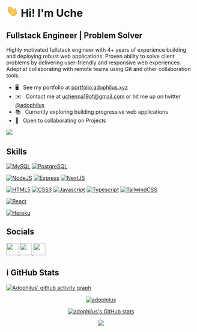 # <img width="32" src="assets/Hi.gif" alt="👋" /> Hi! I'm Uche

## Fullstack Engineer | Problem Solver

Highly motivated fullstack engineer with 4+ years of experience building and deploying robust web applications. Proven ability to solve client problems by delivering user-friendly and responsive web experiences. Adept at collaborating with remote teams using Git and other collaboration tools.

- 🖥️   See my portfolio at [portfolio.adophilus.xyz](https://adopphilus.github.io/portfolio-web)
- ✉️    Contact me at [uchenna19of@gmail.com](mailto:uchenna19of@gmail.com) or hit me up on twitter [@adophilus](https://twitter.com/adophilus)
- 📚   Currently exploring building progressive web applications
- 🤝   Open to collaborating on Projects

<a href="https://www.twitter.com/adophilus" target="_blank" rel="noreferrer">
  <img src="https://img.shields.io/twitter/follow/adophilus?logo=twitter&style=for-the-badge&color=0891b2&labelColor=1c1917"
/></a>

## Skills

<p align="left">
<a href="https://www.mysql.com/" target="_blank" rel="noreferrer"><img src="https://raw.githubusercontent.com/danielcranney/readme-generator/main/public/icons/skills/mysql-colored.svg" width="36" height="36" alt="MySQL" /></a>
<a href="https://www.postgresql.org/" target="_blank" rel="noreferrer"><img src="https://raw.githubusercontent.com/danielcranney/readme-generator/main/public/icons/skills/postgresql-colored.svg" width="36" height="36" alt="PostgreSQL" /></a>

<a href="https://nodejs.org/en/" target="_blank" rel="noreferrer"><img src="https://raw.githubusercontent.com/danielcranney/readme-generator/main/public/icons/skills/nodejs-colored.svg" width="36" height="36" alt="NodeJS" /></a>
<a href="https://expressjs.com/" target="_blank" rel="noreferrer"><img src="https://raw.githubusercontent.com/danielcranney/readme-generator/main/public/icons/skills/express-colored.svg" width="36" height="36" alt="Express" /></a>
<a href="https://docs.nextjs.com/" target="_blank" rel="noreferrer"><img src="https://raw.githubusercontent.com/danielcranney/readme-generator/main/public/icons/skills/nextjs-colored.svg" width="36" height="36" alt="NextJS" /></a>

<a href="https://developer.mozilla.org/en-US/docs/Glossary/HTML5" target="_blank" rel="noreferrer"><img src="https://raw.githubusercontent.com/danielcranney/readme-generator/main/public/icons/skills/html5-colored.svg" width="36" height="36" alt="HTML5" /></a>
<a href="https://www.w3.org/TR/CSS/#css" target="_blank" rel="noreferrer"><img src="https://raw.githubusercontent.com/danielcranney/readme-generator/main/public/icons/skills/css3-colored.svg" width="36" height="36" alt="CSS3" /></a>
<a href="https://developer.mozilla.org/en-US/docs/Web/JavaScript" target="_blank" rel="noreferrer"><img src="https://raw.githubusercontent.com/danielcranney/readme-generator/main/public/icons/skills/javascript-colored.svg" width="36" height="36" alt="Javascript" /></a>
<a href="https://www.typescriptlang.org/" target="_blank" rel="noreferrer"><img src="https://raw.githubusercontent.com/danielcranney/readme-generator/main/public/icons/skills/typescript-colored.svg" width="36" height="36" alt="Typescript" /></a>
<a href="https://tailwindcss.com/" target="_blank" rel="noreferrer"><img src="https://raw.githubusercontent.com/danielcranney/readme-generator/main/public/icons/skills/tailwindcss-colored.svg" width="36" height="36" alt="TailwindCSS" /></a>

<a href="https://reactjs.org/" target="_blank" rel="noreferrer"><img src="https://raw.githubusercontent.com/danielcranney/readme-generator/main/public/icons/skills/react-colored.svg" width="36" height="36" alt="React" /></a>

<a href="https://www.heroku.com/" target="_blank" rel="noreferrer"><img src="https://raw.githubusercontent.com/danielcranney/readme-generator/main/public/icons/skills/heroku-colored.svg" width="36" height="36" alt="Heroku" /></a>

</p>

## Socials

<p align="left">
  <a href="https://www.github.com/adophilus" target="_blank" rel="noreferrer">
    <img src="https://raw.githubusercontent.com/danielcranney/readme-generator/main/public/icons/socials/github.svg" width="32" height="32" />
  </a>
  <a href="www.linkedin.com/in/adophilus" target="_blank" rel="noreferrer">
    <img src="https://raw.githubusercontent.com/danielcranney/readme-generator/main/public/icons/socials/linkedin.svg" width="32" height="32" />
  </a>
  <a href="https://www.twitter.com/adophilus" target="_blank" rel="noreferrer">
    <img src="https://raw.githubusercontent.com/danielcranney/readme-generator/main/public/icons/socials/twitter.svg" width="32" height="32" />
  </a>
</p>

## ℹ️ GitHub Stats

[![Adophilus' github activity graph](https://github-readme-activity-graph.vercel.app/graph?username=adophilus&theme=high-contrast)](https://github.com/adophilus)

<p align="center">
  <a href="https://github.com/adophilus" align="left">
    <img width="80%" src="https://github-readme-stats.vercel.app/api/top-langs?username=adophilus&show_icons=true&locale=en&layout=compact&hide_border=true&title_color=0891b2&text_color=ffffff&bg_color=1c1917" alt="adophilus" align="center"/></p>
  </a>
</p>

<p align="center">
  <a href="http://www.github.com/adophilus">
    <img width="80%" src="https://github-readme-stats.vercel.app/api?username=adophilus&show_icons=true&hide=&count_private=true&title_color=0891b2&text_color=ffffff&icon_color=0891b2&bg_color=1c1917&hide_border=true&show_icons=true" alt="adophilus's GitHub stats" />
  </a>
</p>

<p align="center">
  <a href="http://www.github.com/adophilus">
    <img width="80%" src="https://github-readme-streak-stats.herokuapp.com/?user=adophilus&stroke=ffffff&background=1c1917&ring=0891b2&fire=0891b2&currStreakNum=ffffff&currStreakLabel=0891b2&sideNums=ffffff&sideLabels=ffffff&dates=ffffff&hide_border=true" />
  </a>
</p>

<!-- **I am currently aiming to reach an ELO of 1500 (rapid) on [Chess.com](https://chess.com) ♞. Here is an ASCII tracker of my 100 most recent [Chess.com](https://chess.com) rapid games.** -->
<!---->
<!-- ## ♟︎ Chess.com Ratings Chart -->
<!---->
<!-- Rapid Rating -->
<!---->
<!-- ``` -->
